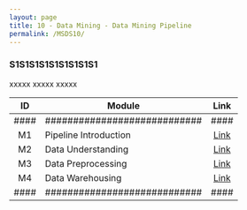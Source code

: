 ```yaml
---
layout: page
title: 10 - Data Mining - Data Mining Pipeline
permalink: /MSDS10/
---
```


<h3>S1S1S1S1S1S1S1S1S1</h3>

xxxxx xxxxx xxxxx

| ID | Module                     |Link|
|:--:|----------------------------|:--:|
|####|############################|####|
| M1 | Pipeline Introduction      |[Link](/03-MSDS-Courses/MSDS10/M1/)|
| M2 | Data Understanding         |[Link](/03-MSDS-Courses/MSDS10/M2/)|
| M3 | Data Preprocessing         |[Link](/03-MSDS-Courses/MSDS10/M3/)|
| M4 | Data Warehousing           |[Link](/03-MSDS-Courses/MSDS10/M4/)|
|####|############################|####|

